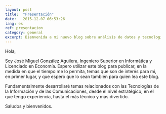 ```yaml
---
layout: post
title:  "Presentación"
date:   2015-12-07 06:53:26
lang: es
ref: presentacion
category: general
excerpt: Bienvenida a mi nuevo blog sobre análisis de datos y tecnologías de la información y de las comunicaciones.
---
```

Hola,

Soy José Miguel González Aguilera, Ingeniero Superior en Informática y
Licenciado en Economía. Espero utilizar este blog para publicar, en la
medida en que el tiempo me lo permita, temas que son de interés para mi,
en primer lugar, y que espero que lo sean también para quien lea este
blog.

Fundamentalmente desarrollaré temas relacionados con las Tecnologías de
la Información y de las Comunicaciones, desde el nivel estratégico, en
el que tengo experiencia, hasta el más técnico y más divertido.

Saludos y bienvenidos.
